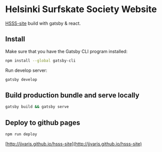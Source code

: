 # Helsinki Surfskate Society Website

[HSSS-site](http://jjvaris.github.io/hsss-site) build with gatsby & react.

## Install

Make sure that you have the Gatsby CLI program installed:

```sh
npm install --global gatsby-cli
```

Run develop server:

```sh
gatsby develop
```

## Build production bundle and serve locally

```sh
gatsby build && gatsby serve
```

## Deploy to github pages

```sh
npm run deploy
```

[http://jjvaris.github.io/hsss-site](http://jjvaris.github.io/hsss-site)
